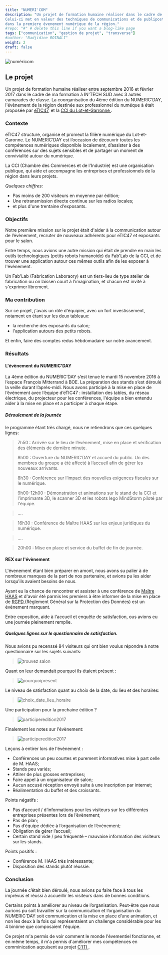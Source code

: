 ```yaml
---
title: "NUMERI'COM"
description: "Un projet de formation humaine réaliser dans le cadre de ma formation à IN'TECH SUD. 
Celui-ci met en valeur des techniques de communications et de publipostage pour attirer un maximum d'exposants et visiteurs, 
dans la premiere évenement numérique de la région."
#repo: "#" # delete this line if you want a blog-like page
tags: ["communication", "gestion de projet", "transverse"]
#author: "Nadjidine BOINALI"
weight: 2
draft: false
---
```


![numéricom](../../images/project/home_page/numericom.PNG)

## Le projet
Un projet de formation humaine réaliser entre septembre 2016 et février 2017 dans le cadre de ma formation à IN'TECH SUD avec 3 autres camarades de classe.
La coorganisation du 4ème édition du NUMERIC’DAY, l'évènement de la région destinée aux professionnel du numéque à était proposée par 
<a href="https://www.etic47.fr/" target="_blank">eTIC47</a>, et la <a href="http://www.cci47.fr/" target="_blank">CCI du Lot-et-Garronne </a>.


### Contexte
eTIC47 structure, organise et promeut la filière numérique du Lot-et-Garonne. Le NUMERIC’DAY est l’occasion de découvrir toutes les compétences numériques disponible localement, d’assister à des conférences sur des sujets sensibles et de partager un moment de convivialité autour du numérique.

La CCI (Chambre des Commerces et de l'Industrie) est une organisation publique, qui aide et accompagne les entreprises et professionnels
de la région dans leurs projets.

<i>Quelques chiffres:</i>

- Pas moins de 200 visiteurs en moyenne par édition; 
- Une retransmission directe continue sur les radios locales;
- et plus d'une trentaine d'exposants.

### Objectifs

Notre première mission sur le projet était d'aider à la communication autour de l’évènement, recruter de nouveaux adhérents pour eTIC47 et exposants pour le salon.

Entre temps, nous avions une autre mission qui était de prendre en main les outils technologiques (petits robots humanoide) du Fab'Lab de la CCI, et de trouver une application autour ces mêmes outils afin de les exposer à l'évènement.

Un Fab'Lab (Fabrication Laboraory) est un tiers-lieu de type atelier de fabrication ou on laissen court à l'imagination, et chacun est invité à s'exprimer librement.

### Ma contribution

Sur ce projet, j'avais un rôle d'équipier, avec un fort investissement, notament en étant sur les deux tableaux:
- la recherche des exposants du salon;
- l'application autours des petits robots.

Et enfin, faire des comptes redus hébdomadaire sur notre avancement.

### Résultats
#### L'évènement du NUMERIC'DAY
La 4ème édition du NUMERIC’DAY s’est tenue le mardi 15 novembre 2016 à l’espace François Mitterrand à BOE.
La préparation des stands s’est déroulé la veille durant l’après-midi. Nous avons participé à la mise en place de l’évènement avec l’équipe d’eTIC47 : installation des tables, du réseau électrique, du projecteur pour les conférences, l'équipe a bien entendu aider à la mise en place et a participer à chaque étape.

##### Déroulement de la journée
le programme étant très chargé, nous ne retiendrons que ces quelques lignes:

> 7h50 : Arrivée sur le lieu de l’évènement, mise en place et vérification des éléments de dernière minute.
>
> 8h00 : Ouverture du NUMERIC’DAY et accueil du public. Un des membres du groupe a été affecté à l’accueil afin de gérer les nouveaux arrivants.
>
> 8h30 : Conférence sur l’impact des nouvelles exigences fiscales sur le numérique.
>
> 9h00-12h00 : Démonstration et animations sur le stand de la CCI et l’imprimante 3D, le scanner 3D et les robots lego MindStorm piloté
par l'équipe. 

> ....

> 16h30 : Conférence de Maître HAAS sur les enjeux juridiques du numérique.

> .... 

> 20h00 : Mise en place et service du buffet de fin de journée.

#### REX sur l'évènement

L'évenement étant bien préparer en amont, nous avons su palier à de nombreux manques de la part de nos partenaire, et avions pu les aider
lorsqu'ils avaient besoins de nous.

Ayant eu la chance de rencontrer et assister à une conférence de <a href="https://www.haas-avocats.com/">Maître HAAS</a> et d'avoir été parmis les premiers à être informer de la mise en place de <a href="https://www.cnil.fr/fr/comprendre-le-rgpd"> RGPD </a> (Règlement Général sur la Protection des Données) est un évènement marquant.


Entre exposition, aide à l'accueil et enquête de satisfaction, ous avions eu une journée pleinement remplie.

##### Quelques lignes sur le questionnaire de satisfaction.

Nous avions pu recenssé 84 visiteurs qui ont bien voulus répondre à notre questionnaire sur les sujets suivants:

> ![trouvez salon](../../images/project/numericom/trouver_salon.PNG)

Quant on leur demandait pourquoi ils étaient présent :

> ![pourquoipresent](../../images/project/numericom/pourquoipresent.PNG)

Le niveau de satisfaction quant au choix de la date, du lieu et des horaires:

> ![choix_date_lieu_horaire](../../images/project/numericom/choix_date_lieu_horaire.PNG)

Une participation pour la prochaine édition ?
> ![participeredition2017](../../images/project/numericom/participeredition2017.PNG)

Finalement les notes sur l'évènement:
> ![participeredition2017](../../images/project/numericom/note_event.PNG)


Leçons à entirer lors de l'évènement : 
- Conférences un peu courtes et purement informatives mise à part celle de M. HAAS;
- Stands peu variés;
- Attirer de plus grosses entreprises;
- Faire appel à un organisateur de salon;
- Aucun accusé réception envoyé suite à une inscription par internet;
- Réalimentation du buffet et des croissants.

Points négatifs :
- Pas d’accueil / d’informations pour les visiteurs sur les différentes entreprises présentes lors de l’évènement;
- Pas de plan;
- Pas d’équipe dédiée à l’organisation de l’évènement;
- Obligation de gérer l’accueil;
- Certain stand vide / peu fréquenté – mauvaise information des visiteurs sur les stands.

Points positifs :
- Conférence M. HAAS très intéressante;
- Disposition des stands plutôt réussie.


### Conclusion
La journée c’était bien déroulé, nous avions pu faire face à tous les imprévus et réussi à accueillir les visiteurs dans de bonnes conditions.

Certains points à améliorer au niveau de l’organisation. Peut-être que nous aurions pu soit travailler sur la communication et l’organisation du NUMERIC’DAY soit communication et la mise en place d’une animation, et non les deux à la fois qui représentaient un challenge considérable pour les 4 binôme que composaient l'équipe.

Ce projet m'a permis de voir comment le monde l'évementiel fonctionne, et en même temps, il m'a permis d'améliorer mes compétences en comminication aqcuisent au projet <a href="/projets/citi/"> C'ITI </a>.




      